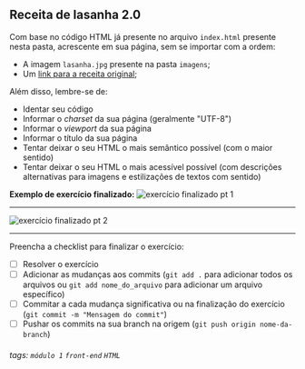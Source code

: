 ## Receita de lasanha 2.0 

Com base no código HTML já presente no arquivo `index.html` presente nesta pasta, acrescente em sua página, sem se importar com a ordem:

- A imagem `lasanha.jpg` presente na pasta `imagens`;
- Um [link para a receita original](https://www.panelinha.com.br/receita/Lasanha-a-bolonhesa);

Além disso, lembre-se de:
- Identar seu código
- Informar o *charset* da sua página (geralmente "UTF-8")
- Informar o *viewport* da sua página
- Informar o título da sua página
- Tentar deixar o seu HTML o mais semântico possível (com o maior sentido)
- Tentar deixar o seu HTML o mais acessível possível (com descrições alternativas para imagens e estilizações de textos com sentido)

**Exemplo de exercício finalizado:**
![exercício finalizado pt 1](https://i.imgur.com/BiySG82.png)

---

![exercício finalizado pt 2](https://i.imgur.com/dzz4WlX.png)  

---

Preencha a checklist para finalizar o exercício:

- [ ] Resolver o exercício
- [ ] Adicionar as mudanças aos commits (`git add .` para adicionar todos os arquivos ou `git add nome_do_arquivo` para adicionar um arquivo específico)
- [ ] Commitar a cada mudança significativa ou na finalização do exercício (`git commit -m "Mensagem do commit"`)
- [ ] Pushar os commits na sua branch na origem (`git push origin nome-da-branch`)

###### tags: `módulo 1` `front-end` `HTML`
